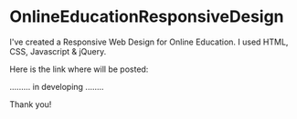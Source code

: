 # OnlineEducationResponsiveDesign

I've created a Responsive Web Design for Online Education.
I used HTML, CSS, Javascript & jQuery.

Here is the link where will be posted:

......... in developing ........

Thank you!
